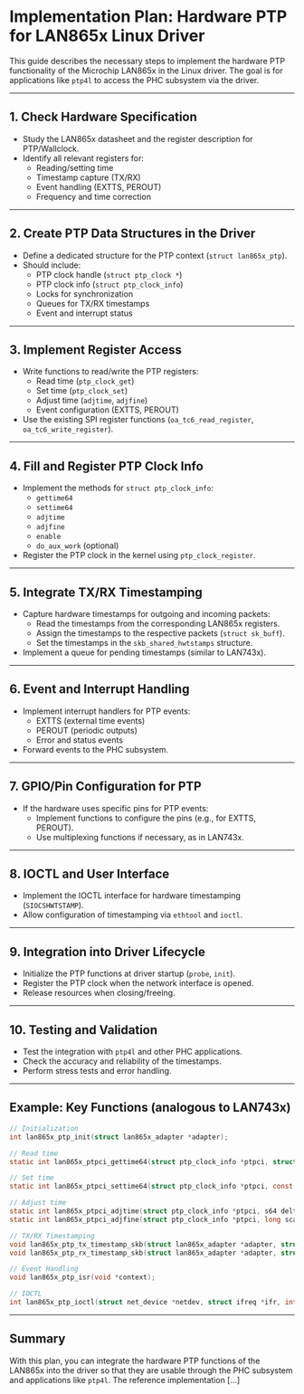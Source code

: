 # Implementation Plan: Hardware PTP for LAN865x Linux Driver

This guide describes the necessary steps to implement the hardware PTP functionality of the Microchip LAN865x in the Linux driver. The goal is for applications like `ptp4l` to access the PHC subsystem via the driver.

---

## 1. **Check Hardware Specification**
- Study the LAN865x datasheet and the register description for PTP/Wallclock.
- Identify all relevant registers for:
  - Reading/setting time
  - Timestamp capture (TX/RX)
  - Event handling (EXTTS, PEROUT)
  - Frequency and time correction

---

## 2. **Create PTP Data Structures in the Driver**
- Define a dedicated structure for the PTP context (`struct lan865x_ptp`).
- Should include:
  - PTP clock handle (`struct ptp_clock *`)
  - PTP clock info (`struct ptp_clock_info`)
  - Locks for synchronization
  - Queues for TX/RX timestamps
  - Event and interrupt status

---

## 3. **Implement Register Access**
- Write functions to read/write the PTP registers:
  - Read time (`ptp_clock_get`)
  - Set time (`ptp_clock_set`)
  - Adjust time (`adjtime`, `adjfine`)
  - Event configuration (EXTTS, PEROUT)
- Use the existing SPI register functions (`oa_tc6_read_register`, `oa_tc6_write_register`).

---

## 4. **Fill and Register PTP Clock Info**
- Implement the methods for `struct ptp_clock_info`:
  - `gettime64`
  - `settime64`
  - `adjtime`
  - `adjfine`
  - `enable`
  - `do_aux_work` (optional)
- Register the PTP clock in the kernel using `ptp_clock_register`.

---

## 5. **Integrate TX/RX Timestamping**
- Capture hardware timestamps for outgoing and incoming packets:
  - Read the timestamps from the corresponding LAN865x registers.
  - Assign the timestamps to the respective packets (`struct sk_buff`).
  - Set the timestamps in the `skb_shared_hwtstamps` structure.
- Implement a queue for pending timestamps (similar to LAN743x).

---

## 6. **Event and Interrupt Handling**
- Implement interrupt handlers for PTP events:
  - EXTTS (external time events)
  - PEROUT (periodic outputs)
  - Error and status events
- Forward events to the PHC subsystem.

---

## 7. **GPIO/Pin Configuration for PTP**
- If the hardware uses specific pins for PTP events:
  - Implement functions to configure the pins (e.g., for EXTTS, PEROUT).
  - Use multiplexing functions if necessary, as in LAN743x.

---

## 8. **IOCTL and User Interface**
- Implement the IOCTL interface for hardware timestamping (`SIOCSHWTSTAMP`).
- Allow configuration of timestamping via `ethtool` and `ioctl`.

---

## 9. **Integration into Driver Lifecycle**
- Initialize the PTP functions at driver startup (`probe`, `init`).
- Register the PTP clock when the network interface is opened.
- Release resources when closing/freeing.

---

## 10. **Testing and Validation**
- Test the integration with `ptp4l` and other PHC applications.
- Check the accuracy and reliability of the timestamps.
- Perform stress tests and error handling.

---

## Example: Key Functions (analogous to LAN743x)

```c
// Initialization
int lan865x_ptp_init(struct lan865x_adapter *adapter);

// Read time
static int lan865x_ptpci_gettime64(struct ptp_clock_info *ptpci, struct timespec64 *ts);

// Set time
static int lan865x_ptpci_settime64(struct ptp_clock_info *ptpci, const struct timespec64 *ts);

// Adjust time
static int lan865x_ptpci_adjtime(struct ptp_clock_info *ptpci, s64 delta);
static int lan865x_ptpci_adjfine(struct ptp_clock_info *ptpci, long scaled_ppm);

// TX/RX Timestamping
void lan865x_ptp_tx_timestamp_skb(struct lan865x_adapter *adapter, struct sk_buff *skb);
void lan865x_ptp_rx_timestamp_skb(struct lan865x_adapter *adapter, struct sk_buff *skb);

// Event Handling
void lan865x_ptp_isr(void *context);

// IOCTL
int lan865x_ptp_ioctl(struct net_device *netdev, struct ifreq *ifr, int cmd);
```

---

## **Summary**

With this plan, you can integrate the hardware PTP functions of the LAN865x into the driver so that they are usable through the PHC subsystem and applications like `ptp4l`. The reference implementation [...]